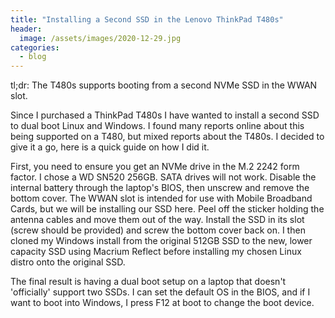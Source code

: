 ```yaml
---
title: "Installing a Second SSD in the Lenovo ThinkPad T480s"
header:
  image: /assets/images/2020-12-29.jpg
categories:
  - blog
---
```


tl;dr: The T480s supports booting from a second NVMe SSD in the WWAN slot.

Since I purchased a ThinkPad T480s I have wanted to install a second SSD to dual boot Linux and Windows. I found many reports online about this being supported on a T480, but mixed reports about the T480s. I decided to give it a go, here is a quick guide on how I did it.

First, you need to ensure you get an NVMe drive in the M.2 2242 form factor. I chose a WD SN520 256GB. SATA drives will not work. Disable the internal battery through the laptop's BIOS, then unscrew and remove the bottom cover. The WWAN slot is intended for use with Mobile Broadband Cards, but we will be installing our SSD here. Peel off the sticker holding the antenna cables and move them out of the way. Install the SSD in its slot (screw should be provided) and screw the bottom cover back on. I then cloned my Windows install from the original 512GB SSD to the new, lower capacity SSD using Macrium Reflect before installing my chosen Linux distro onto the original SSD.

The final result is having a dual boot setup on a laptop that doesn't 'officially' support two SSDs. I can set the default OS in the BIOS, and if I want to boot into Windows, I press F12 at boot to change the boot device.
